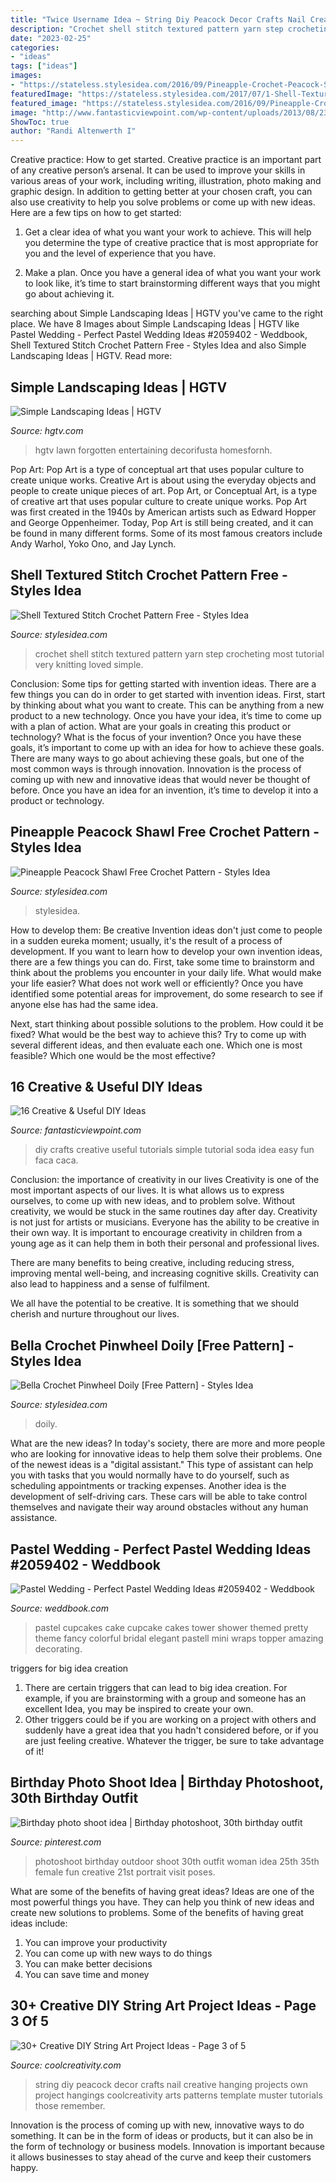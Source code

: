 ```yaml
---
title: "Twice Username Idea ~ String Diy Peacock Decor Crafts Nail Creative Hanging Projects Own Project Hangings Coolcreativity Arts Patterns Template Muster Tutorials Those Remember"
description: "Crochet shell stitch textured pattern yarn step crocheting most tutorial very knitting loved simple"
date: "2023-02-25"
categories:
- "ideas"
tags: ["ideas"]
images:
- "https://stateless.stylesidea.com/2016/09/Pineapple-Crochet-Peacock-Shawl-stylesidea.jpg"
featuredImage: "https://stateless.stylesidea.com/2017/07/1-Shell-Textured-Crochet-Stitch-free-apttern.jpg"
featured_image: "https://stateless.stylesidea.com/2016/09/Pineapple-Crochet-Peacock-Shawl-stylesidea.jpg"
image: "http://www.fantasticviewpoint.com/wp-content/uploads/2013/08/23-Cute-and-Simple-DIY-Home-Crafts-Tutorials-16-620x446.jpg"
ShowToc: true
author: "Randi Altenwerth I"
---
```



Creative practice: How to get started.
Creative practice is an important part of any creative person’s arsenal. It can be used to improve your skills in various areas of your work, including writing, illustration, photo making and graphic design. In addition to getting better at your chosen craft, you can also use creativity to help you solve problems or come up with new ideas. Here are a few tips on how to get started:
1. Get a clear idea of what you want your work to achieve. This will help you determine the type of creative practice that is most appropriate for you and the level of experience that you have.

2. Make a plan. Once you have a general idea of what you want your work to look like, it’s time to start brainstorming different ways that you might go about achieving it.

	

		
searching about Simple Landscaping Ideas | HGTV you've came to the right place. We have 8 Images about Simple Landscaping Ideas | HGTV like Pastel Wedding - Perfect Pastel Wedding Ideas #2059402 - Weddbook, Shell Textured Stitch Crochet Pattern Free - Styles Idea and also Simple Landscaping Ideas | HGTV. Read more:
		
    
## Simple Landscaping Ideas | HGTV

<img loading=lazy src="https://hgtvhome.sndimg.com/content/dam/images/hgtv/fullset/2017/1/26/0/OA17-J-Dabney-Peeples-Design-Assoc_Twilight-Garden_2.jpg.rend.hgtvcom.616.411.suffix/1485455803767.jpeg" onerror="this.onerror=null;this.src='https://tse2.mm.bing.net/th?id=OIP.eR2ii0bY0h6m_RvlKVXZFwHaE8&amp;pid=15.1';" alt="Simple Landscaping Ideas | HGTV">

_Source: hgtv.com_

>hgtv lawn forgotten entertaining decorifusta homesfornh. 

	

Pop Art: Pop Art is a type of conceptual art that uses popular culture to create unique works.
Creative Art is about using the everyday objects and people to create unique pieces of art. Pop Art, or Conceptual Art, is a type of creative art that uses popular culture to create unique works. Pop Art was first created in the 1940s by American artists such as Edward Hopper and George Oppenheimer. Today, Pop Art is still being created, and it can be found in many different forms. Some of its most famous creators include Andy Warhol, Yoko Ono, and Jay Lynch.

    
## Shell Textured Stitch Crochet Pattern Free - Styles Idea

<img loading=lazy src="https://stateless.stylesidea.com/2017/07/1-Shell-Textured-Crochet-Stitch-free-apttern.jpg" onerror="this.onerror=null;this.src='https://tse4.mm.bing.net/th?id=OIP.vC6JTTvSh8LV4gRuXsCORAHaFd&amp;pid=15.1';" alt="Shell Textured Stitch Crochet Pattern Free - Styles Idea">

_Source: stylesidea.com_

>crochet shell stitch textured pattern yarn step crocheting most tutorial very knitting loved simple. 

	

Conclusion: Some tips for getting started with invention ideas.
There are a few things you can do in order to get started with invention ideas. First, start by thinking about what you want to create. This can be anything from a new product to a new technology. Once you have your idea, it’s time to come up with a plan of action. What are your goals in creating this product or technology? What is the focus of your invention? Once you have these goals, it’s important to come up with an idea for how to achieve these goals. There are many ways to go about achieving these goals, but one of the most common ways is through innovation. Innovation is the process of coming up with new and innovative ideas that would never be thought of before. Once you have an idea for an invention, it’s time to develop it into a product or technology.

    
## Pineapple Peacock Shawl Free Crochet Pattern - Styles Idea

<img loading=lazy src="https://stateless.stylesidea.com/2016/09/Pineapple-Crochet-Peacock-Shawl-stylesidea.jpg" onerror="this.onerror=null;this.src='https://tse4.mm.bing.net/th?id=OIP.GUnoCNTSlTIM_TtvqMxHJwHaD4&amp;pid=15.1';" alt="Pineapple Peacock Shawl Free Crochet Pattern - Styles Idea">

_Source: stylesidea.com_

>stylesidea. 

	

How to develop them: Be creative
Invention ideas don't just come to people in a sudden eureka moment; usually, it's the result of a process of development. If you want to learn how to develop your own invention ideas, there are a few things you can do. 
First, take some time to brainstorm and think about the problems you encounter in your daily life. What would make your life easier? What does not work well or efficiently? Once you have identified some potential areas for improvement, do some research to see if anyone else has had the same idea. 

Next, start thinking about possible solutions to the problem. How could it be fixed? What would be the best way to achieve this? Try to come up with several different ideas, and then evaluate each one. Which one is most feasible? Which one would be the most effective?

    
## 16 Creative &amp; Useful DIY Ideas

<img loading=lazy src="http://www.fantasticviewpoint.com/wp-content/uploads/2013/08/23-Cute-and-Simple-DIY-Home-Crafts-Tutorials-16-620x446.jpg" onerror="this.onerror=null;this.src='https://tse1.mm.bing.net/th?id=OIP.tWPZTvMfdauzO4gGoAsrdgHaFU&amp;pid=15.1';" alt="16 Creative &amp; Useful DIY Ideas">

_Source: fantasticviewpoint.com_

>diy crafts creative useful tutorials simple tutorial soda idea easy fun faca caca. 

	

Conclusion: the importance of creativity in our lives
Creativity is one of the most important aspects of our lives. It is what allows us to express ourselves, to come up with new ideas, and to problem solve. Without creativity, we would be stuck in the same routines day after day.
Creativity is not just for artists or musicians. Everyone has the ability to be creative in their own way. It is important to encourage creativity in children from a young age as it can help them in both their personal and professional lives.

There are many benefits to being creative, including reducing stress, improving mental well-being, and increasing cognitive skills. Creativity can also lead to happiness and a sense of fulfilment.

We all have the potential to be creative. It is something that we should cherish and nurture throughout our lives.

    
## Bella Crochet Pinwheel Doily [Free Pattern] - Styles Idea

<img loading=lazy src="https://stateless.stylesidea.com/2016/08/Bella-Pinwheel-Doily.jpg" onerror="this.onerror=null;this.src='https://tse1.mm.bing.net/th?id=OIP.NCEQe7TADAAhS-DbsqEcIgHaD4&amp;pid=15.1';" alt="Bella Crochet Pinwheel Doily [Free Pattern] - Styles Idea">

_Source: stylesidea.com_

>doily. 

	

What are the new ideas?
In today's society, there are more and more people who are looking for innovative ideas to help them solve their problems. One of the newest ideas is a "digital assistant." This type of assistant can help you with tasks that you would normally have to do yourself, such as scheduling appointments or tracking expenses. Another idea is the development of self-driving cars. These cars will be able to take control themselves and navigate their way around obstacles without any human assistance.

    
## Pastel Wedding - Perfect Pastel Wedding Ideas #2059402 - Weddbook

<img loading=lazy src="http://s3.weddbook.me/t1/2/0/5/2059402/perfect-pastel-wedding-ideas.jpg" onerror="this.onerror=null;this.src='https://tse1.mm.bing.net/th?id=OIP.ndUmK1y3ZRNhOP6YDDLyyAHaLH&amp;pid=15.1';" alt="Pastel Wedding - Perfect Pastel Wedding Ideas #2059402 - Weddbook">

_Source: weddbook.com_

>pastel cupcakes cake cupcake cakes tower shower themed pretty theme fancy colorful bridal elegant pastell mini wraps topper amazing decorating. 

	

triggers for big idea creation
1. There are certain triggers that can lead to big idea creation. For example, if you are brainstorming with a group and someone has an excellent Idea, you may be inspired to create your own. 
2. Other triggers could be if you are working on a project with others and suddenly have a great idea that you hadn't considered before, or if you are just feeling creative. Whatever the trigger, be sure to take advantage of it!

    
## Birthday Photo Shoot Idea | Birthday Photoshoot, 30th Birthday Outfit

<img loading=lazy src="https://i.pinimg.com/736x/42/aa/ea/42aaea2b9883fd475456db31fcf2fbee.jpg" onerror="this.onerror=null;this.src='https://tse3.mm.bing.net/th?id=OIP.NyqB1XMUVPtDO_nfQxiD8gHaI1&amp;pid=15.1';" alt="Birthday photo shoot idea | Birthday photoshoot, 30th birthday outfit">

_Source: pinterest.com_

>photoshoot birthday outdoor shoot 30th outfit woman idea 25th 35th female fun creative 21st portrait visit poses. 

	

What are some of the benefits of having great ideas?
Ideas are one of the most powerful things you have. They can help you think of new ideas and create new solutions to problems. Some of the benefits of having great ideas include: 
1. You can improve your productivity
2. You can come up with new ways to do things
3. You can make better decisions
4. You can save time and money

    
## 30+ Creative DIY String Art Project Ideas - Page 3 Of 5

<img loading=lazy src="https://coolcreativity.com/wp-content/uploads/2016/04/Peacock-String-Wall-Art.jpg" onerror="this.onerror=null;this.src='https://tse2.mm.bing.net/th?id=OIP.ceKhvDGnFfKl1XQXVCOvtQHaJ4&amp;pid=15.1';" alt="30+ Creative DIY String Art Project Ideas - Page 3 of 5">

_Source: coolcreativity.com_

>string diy peacock decor crafts nail creative hanging projects own project hangings coolcreativity arts patterns template muster tutorials those remember. 

	

Innovation is the process of coming up with new, innovative ways to do something. It can be in the form of ideas or products, but it can also be in the form of technology or business models. Innovation is important because it allows businesses to stay ahead of the curve and keep their customers happy.

